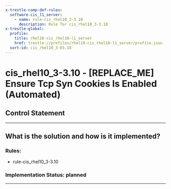 ```yaml
---
x-trestle-comp-def-rules:
  software-cis_l1_server:
    - name: rule-cis_rhel10_3-3.10
      description: Rule for cis_rhel10_3-3.10
x-trestle-global:
  profile:
    title: rhel10-cis_rhel10-l1_server
    href: trestle://profiles/rhel10-cis_rhel10-l1_server/profile.json
  sort-id: cis_rhel10_3-03.10
---
```


# cis_rhel10_3-3.10 - \[REPLACE_ME\] Ensure Tcp Syn Cookies Is Enabled (Automated)

## Control Statement

______________________________________________________________________

## What is the solution and how is it implemented?

<!-- For implementation status enter one of: implemented, partial, planned, alternative, not-applicable -->

<!-- Note that the list of rules under ### Rules: is read-only and changes will not be captured after assembly to JSON -->

<!-- Add control implementation description here for control: cis_rhel10_3-3.10 -->

### Rules:

  - rule-cis_rhel10_3-3.10

### Implementation Status: planned

______________________________________________________________________
